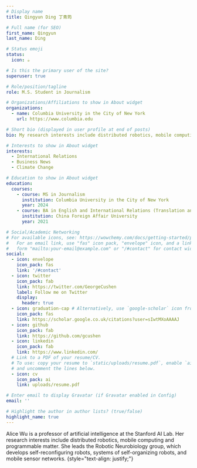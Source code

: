 ```yaml
---
# Display name
title: Qingyun Ding 丁青筠

# Full name (for SEO)
first_name: Qingyun
last_name: Ding

# Status emoji
status:
  icon: ☕️

# Is this the primary user of the site?
superuser: true

# Role/position/tagline
role: M.S. Student in Journalism

# Organizations/Affiliations to show in About widget
organizations:
  - name: Columbia University in the City of New York
    url: https://www.columbia.edu

# Short bio (displayed in user profile at end of posts)
bio: My research interests include distributed robotics, mobile computing and programmable matter.

# Interests to show in About widget
interests:
  - International Relations
  - Business News
  - Climate Change

# Education to show in About widget
education:
  courses:
    - course: MS in Journalism
      institution: Columbia University in the City of New York
      year: 2024
    - course: BA in English and International Relations (Translation and Interpretation)
      institution: China Foreign Affair University
      year: 2021

# Social/Academic Networking
# For available icons, see: https://wowchemy.com/docs/getting-started/page-builder/#icons
#   For an email link, use "fas" icon pack, "envelope" icon, and a link in the
#   form "mailto:your-email@example.com" or "/#contact" for contact widget.
social:
  - icon: envelope
    icon_pack: fas
    link: '/#contact'
  - icon: twitter
    icon_pack: fab
    link: https://twitter.com/GeorgeCushen
    label: Follow me on Twitter
    display:
      header: true
  - icon: graduation-cap # Alternatively, use `google-scholar` icon from `ai` icon pack
    icon_pack: fas
    link: https://scholar.google.co.uk/citations?user=sIwtMXoAAAAJ
  - icon: github
    icon_pack: fab
    link: https://github.com/gcushen
  - icon: linkedin
    icon_pack: fab
    link: https://www.linkedin.com/
  # Link to a PDF of your resume/CV.
  # To use: copy your resume to `static/uploads/resume.pdf`, enable `ai` icons in `params.yaml`,
  # and uncomment the lines below.
  - icon: cv
    icon_pack: ai
    link: uploads/resume.pdf

# Enter email to display Gravatar (if Gravatar enabled in Config)
email: ''

# Highlight the author in author lists? (true/false)
highlight_name: true
---
```


Alice Wu is a professor of artificial intelligence at the Stanford AI Lab. Her research interests include distributed robotics, mobile computing and programmable matter. She leads the Robotic Neurobiology group, which develops self-reconfiguring robots, systems of self-organizing robots, and mobile sensor networks.
{style="text-align: justify;"}
